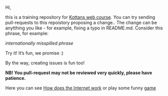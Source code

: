 Hi,

this is a training repository for [Kottans web course](https://github.com/Kottans/web). You can try sending pull-requests to this repoistory proposing a change..
The change can be anytthing you like - for example, fixing a typo in README.md. Consider this phrase, for example: 

*internationally misspilled phrase*

Try it! It’s fun, we promise :)

By the way, creating issues is fun too!

**NB! You pull-request may not be reviewed very quickly, please have patience.**

Here you can see [How does the Internet work](https://www.youtube.com/watch?v=qEdv_pem-JM) or play some funny [game](http://spielzeugz.de/html5/liquid-particles/)